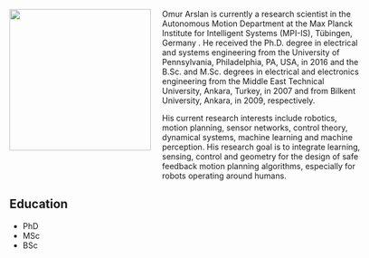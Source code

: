 <div>
<div style="width:250px;float:left;" align="center">
<img src="{{ site.url }}/assets/omurarslan.jpg" style="width:250px">
<br>
 <a href="mailto:omur.arslan@tuebingen.mpg.de" style="text-decoration:none;"> <i class="fas fa-envelope" style="font-size:1.5em;color:black;"></i> </a>&nbsp;
 <i class="ai ai-researchgate big-icon" style="font-size:1.5em;color:black;"></i>&nbsp;
 <i class="ai ai-orcid big-icon" style="font-size:1.5em;color:black;"></i>&nbsp;
 <i class="ai ai-google-scholar big-icon" style="font-size:1.5em;color:black;"></i>&nbsp;
 <i class="fab fa-github" style="font-size:1.5em;color:black;"></i>&nbsp;
 <a href="mailto:omur.arslan@tuebingen.mpg.de"><i class="fab fa-linkedin" style="font-size:1.5em;color:black;"></i></a>
</div> 
<div style="width:70%;padding-left:270px;">
<p> Omur Arslan is currently a research scientist in the Autonomous Motion Department at the Max Planck Institute for Intelligent Systems (MPI-IS), Tübingen, Germany . He received the Ph.D. degree in electrical and systems engineering from the University of Pennsylvania, Philadelphia, PA, USA, in 2016 and the B.Sc. and M.Sc. degrees in electrical and electronics engineering from the Middle East Technical University, Ankara, Turkey, in 2007 and from Bilkent University, Ankara, in 2009, respectively.
</p>
<p> His current research interests include robotics, motion planning, sensor networks, control theory, dynamical systems, machine learning and machine perception. His research goal is to integrate learning, sensing, control and geometry for the design of safe feedback motion planning algorithms, especially for robots operating around humans.
 </p>
</div>  
</div>

## Education 

* PhD
* MSc
* BSc
